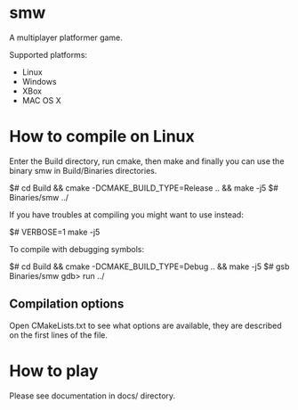 smw
====

A multiplayer platformer game.

Supported platforms:

- Linux
- Windows
- XBox
- MAC OS X

How to compile on Linux
==============
Enter the Build directory, run cmake, then make and finally you can use the binary smw in Build/Binaries directories.

$# cd Build && cmake -DCMAKE_BUILD_TYPE=Release .. && make -j5
$# Binaries/smw ../

If you have troubles at compiling you might want to use instead:

$# VERBOSE=1 make -j5

To compile with debugging symbols:

$# cd Build && cmake -DCMAKE_BUILD_TYPE=Debug .. && make -j5
$# gsb Binaries/smw 
gdb> run ../


Compilation options
-------------------

Open CMakeLists.txt to see what options are available, they are described on the first lines of the file.

How to play
===========

Please see documentation in docs/ directory.
